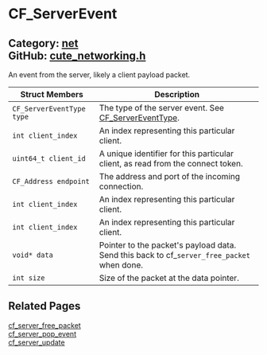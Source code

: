 [//]: # (This file is automatically generated by Cute Framework's docs parser.)
[//]: # (Do not edit this file by hand!)
[//]: # (See: https://github.com/RandyGaul/cute_framework/blob/master/samples/docs_parser.cpp)
[](../header.md ':include')

# CF_ServerEvent

Category: [net](/api_reference?id=net)  
GitHub: [cute_networking.h](https://github.com/RandyGaul/cute_framework/blob/master/include/cute_networking.h)  
---

An event from the server, likely a client payload packet.

Struct Members | Description
--- | ---
`CF_ServerEventType type` | The type of the server event. See [CF_ServerEventType](/net/cf_servereventtype.md).
`int client_index` | An index representing this particular client.
`uint64_t client_id` | A unique identifier for this particular client, as read from the connect token.
`CF_Address endpoint` | The address and port of the incoming connection.
`int client_index` | An index representing this particular client.
`int client_index` | An index representing this particular client.
`void* data` | Pointer to the packet's payload data. Send this back to cf_`server_free_packet` when done.
`int size` | Size of the packet at the data pointer.

## Related Pages

[cf_server_free_packet](/net/cf_server_free_packet.md)  
[cf_server_pop_event](/net/cf_server_pop_event.md)  
[cf_server_update](/net/cf_server_update.md)  
